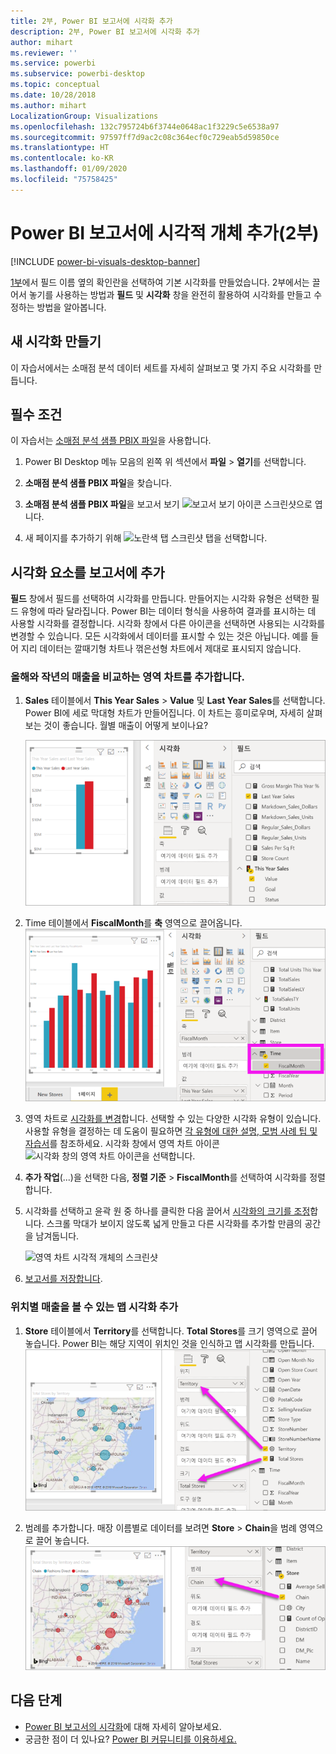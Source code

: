 ```yaml
---
title: 2부, Power BI 보고서에 시각화 추가
description: 2부, Power BI 보고서에 시각화 추가
author: mihart
ms.reviewer: ''
ms.service: powerbi
ms.subservice: powerbi-desktop
ms.topic: conceptual
ms.date: 10/28/2018
ms.author: mihart
LocalizationGroup: Visualizations
ms.openlocfilehash: 132c795724b6f3744e0648ac1f3229c5e6538a97
ms.sourcegitcommit: 97597ff7d9ac2c08c364ecf0c729eab5d59850ce
ms.translationtype: HT
ms.contentlocale: ko-KR
ms.lasthandoff: 01/09/2020
ms.locfileid: "75758425"
---
```

# <a name="add-visuals-to-a-power-bi-report-part-2"></a>Power BI 보고서에 시각적 개체 추가(2부)

[!INCLUDE [power-bi-visuals-desktop-banner](../includes/power-bi-visuals-desktop-banner.md)]

[1부](power-bi-report-add-visualizations-i.md)에서 필드 이름 옆의 확인란을 선택하여 기본 시각화를 만들었습니다.  2부에서는 끌어서 놓기를 사용하는 방법과 **필드** 및 **시각화** 창을 완전히 활용하여 시각화를 만들고 수정하는 방법을 알아봅니다.


## <a name="create-a-new-visualization"></a>새 시각화 만들기
이 자습서에서는 소매점 분석 데이터 세트를 자세히 살펴보고 몇 가지 주요 시각화를 만듭니다.

## <a name="prerequisites"></a>필수 조건

이 자습서는 [소매점 분석 샘플 PBIX 파일](https://download.microsoft.com/download/9/6/D/96DDC2FF-2568-491D-AAFA-AFDD6F763AE3/Retail%20Analysis%20Sample%20PBIX.pbix)을 사용합니다.

1. Power BI Desktop 메뉴 모음의 왼쪽 위 섹션에서 **파일** > **열기**를 선택합니다.
   
2. **소매점 분석 샘플 PBIX 파일**을 찾습니다.

1. **소매점 분석 샘플 PBIX 파일**을 보고서 보기 ![보고서 보기 아이콘 스크린샷](media/power-bi-visualization-kpi/power-bi-report-view.png)으로 엽니다.

1. 새 페이지를 추가하기 위해 ![노란색 탭 스크린샷](media/power-bi-visualization-kpi/power-bi-yellow-tab.png) 탭을 선택합니다.

## <a name="add-visualizations-to-the-report"></a>시각화 요소를 보고서에 추가

**필드** 창에서 필드를 선택하여 시각화를 만듭니다. 만들어지는 시각화 유형은 선택한 필드 유형에 따라 달라집니다. Power BI는 데이터 형식을 사용하여 결과를 표시하는 데 사용할 시각화를 결정합니다. 시각화 창에서 다른 아이콘을 선택하면 사용되는 시각화를 변경할 수 있습니다. 모든 시각화에서 데이터를 표시할 수 있는 것은 아닙니다. 예를 들어 지리 데이터는 깔때기형 차트나 꺾은선형 차트에서 제대로 표시되지 않습니다. 


### <a name="add-an-area-chart-that-looks-at-this-years-sales-compared-to-last-year"></a>올해와 작년의 매출을 비교하는 영역 차트를 추가합니다.

1. **Sales** 테이블에서 **This Year Sales** > **Value** 및 **Last Year Sales**를 선택합니다. Power BI에 세로 막대형 차트가 만들어집니다.  이 차트는 흥미로우며, 자세히 살펴보는 것이 좋습니다. 월별 매출이 어떻게 보이나요?  
   
   ![세로 막대형 차트를 보여 주는 스크린샷](media/power-bi-report-add-visualizations-ii/power-bi-start.png)

2. Time 테이블에서 **FiscalMonth**를 **축** 영역으로 끌어옵니다.  
   ![축이 FiscalMonth인 세로 막대형 차트를 보여 주는 스크린샷](media/power-bi-report-add-visualizations-ii/power-bi-fiscalmonth.png)

3. 영역 차트로 [시각화를 변경](power-bi-report-change-visualization-type.md)합니다.  선택할 수 있는 다양한 시각화 유형이 있습니다. 사용할 유형을 결정하는 데 도움이 필요하면 [각 유형에 대한 설명, 모범 사례 팁 및 자습서](power-bi-visualization-types-for-reports-and-q-and-a.md)를 참조하세요. 시각화 창에서 영역 차트 아이콘 ![시각화 창의 영역 차트 아이콘](media/power-bi-report-add-visualizations-ii/power-bi-area-chart.png)을 선택합니다.

4. **추가 작업**(...)을 선택한 다음, **정렬 기준** >  **FiscalMonth**를 선택하여 시각화를 정렬합니다.

5. 시각화를 선택하고 윤곽 원 중 하나를 클릭한 다음 끌어서 [시각화의 크기를 조정](power-bi-visualization-move-and-resize.md)합니다. 스크롤 막대가 보이지 않도록 넓게 만들고 다른 시각화를 추가할 만큼의 공간을 남겨둡니다.
   
   ![영역 차트 시각적 개체의 스크린샷](media/power-bi-report-add-visualizations-ii/pbi_part2_7b.png)
6. [보고서를 저장합니다](../service-report-save.md).

### <a name="add-a-map-visualization-that-looks-at-sales-by-location"></a>위치별 매출을 볼 수 있는 맵 시각화 추가

1. **Store** 테이블에서 **Territory**를 선택합니다. **Total Stores**를 크기 영역으로 끌어 놓습니다. Power BI는 해당 지역이 위치인 것을 인식하고 맵 시각화를 만듭니다.  
   ![영역 차트](media/power-bi-report-add-visualizations-ii/power-bi-map1.png)

2. 범례를 추가합니다.  매장 이름별로 데이터를 보려면 **Store** > **Chain**을 범례 영역으로 끌어 놓습니다.  
   ![필드 목록의 체인에서 범례 버킷의 체인까지 화살표가 있는 보고서 캔버스](media/power-bi-report-add-visualizations-ii/power-bi-chain.png)

## <a name="next-steps"></a>다음 단계
* [Power BI 보고서의 시각화](power-bi-report-visualizations.md)에 대해 자세히 알아보세요.  
* 궁금한 점이 더 있나요? [Power BI 커뮤니티를 이용하세요.](https://community.powerbi.com/)

